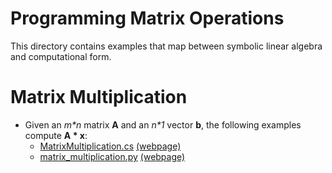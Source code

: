 # Programming Matrix Operations

This directory contains examples that map between symbolic linear algebra and computational form.

# Matrix Multiplication

- Given an _m*n_ matrix __A__ and an _n*1_ vector __b__, the following examples compute __A * x__:
    - [MatrixMultiplication.cs](MatrixMultiplication.cs) [(webpage)](https://rawgit.com/USITC/GE-Gravity/master/Examples/LinearAlgebra/MatrixMultiplication.cs.html)
    - [matrix_multiplication.py](matrix_multiplication.py) [(webpage)](https://rawgit.com/USITC/GE-Gravity/master/Examples/LinearAlgebra/matrix_multiplication.py.html)

